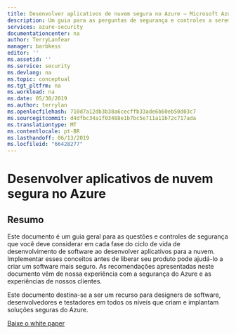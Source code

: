```yaml
---
title: Desenvolver aplicativos de nuvem segura no Azure – Microsoft Azure
description: Um guia para as perguntas de segurança e controles a serem considerados em cada fase do ciclo de vida de desenvolvimento de software durante o desenvolvimento de aplicativos para a nuvem.
services: azure-security
documentationcenter: na
author: TerryLanfear
manager: barbkess
editor: ''
ms.assetid: ''
ms.service: security
ms.devlang: na
ms.topic: conceptual
ms.tgt_pltfrm: na
ms.workload: na
ms.date: 05/30/2019
ms.author: terrylan
ms.openlocfilehash: 710d7a12db3b38a6cecffb33ade6b60eb50d03c7
ms.sourcegitcommit: d4dfbc34a1f03488e1b7bc5e711a11b72c717ada
ms.translationtype: MT
ms.contentlocale: pt-BR
ms.lasthandoff: 06/13/2019
ms.locfileid: "66428277"
---
```

# <a name="develop-secure-cloud-applications-on-azure"></a>Desenvolver aplicativos de nuvem segura no Azure
## <a name="abstract"></a>Resumo
Este documento é um guia geral para as questões e controles de segurança que você deve considerar em cada fase do ciclo de vida de desenvolvimento de software ao desenvolver aplicativos para a nuvem. Implementar esses conceitos antes de liberar seu produto pode ajudá-lo a criar um software mais seguro. As recomendações apresentadas neste documento vêm de nossa experiência com a segurança do Azure e as experiências de nossos clientes.

Este documento destina-se a ser um recurso para designers de software, desenvolvedores e testadores em todos os níveis que criam e implantam soluções seguras do Azure.

[Baixe o white paper](https://azure.microsoft.com/mediahandler/files/resourcefiles/develop-secure-applications-on-azure/Develop%20secure%20applications%20on%20Azure.pdf)
